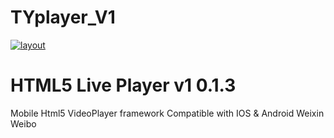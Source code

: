 # TYplayer_V1



[![layout](https://watertian.github.io/TYplayer/assets/TYplayerLayout.jpg)](http://watertian.github.io/TYplayer/)


HTML5 Live Player v1 0.1.3
=============

Mobile Html5 VideoPlayer framework
Compatible with IOS & Android Weixin Weibo



